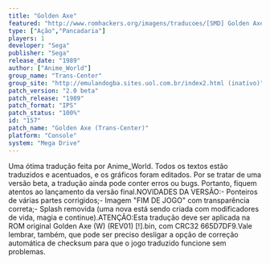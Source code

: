 ```yaml
---
title: "Golden Axe"
featured: "http://www.romhackers.org/imagens/traducoes/[SMD] Golden Axe - Trans-Center - 1.png"
type: ["Ação","Pancadaria"]
players: 1
developer: "Sega"
publisher: "Sega"
release_date: "1989"
author: ["Anime_World"]
group_name: "Trans-Center"
group_site: "http://emulandogba.sites.uol.com.br/index2.html (inativo)"
patch_version: "2.0 beta"
patch_release: "1989"
patch_format: "IPS"
patch_status: "100%"
id: "157"
patch_name: "Golden Axe (Trans-Center)"
platform: "Console"
system: "Mega Drive"
---
```


Uma ótima tradução feita por Anime_World. Todos os textos estão traduzidos e acentuados, e os gráficos foram editados. Por se tratar de uma versão beta, a tradução ainda pode conter erros ou bugs. Portanto, fiquem atentos ao lançamento da versão final.NOVIDADES DA VERSÃO:- Ponteiros de várias partes corrigidos;- Imagem "FIM DE JOGO" com transparência correta;- Splash removida (uma nova está sendo criada com modificadores de vida, magia e continue).ATENÇÃO:Esta tradução deve ser aplicada na ROM original Golden Axe (W) (REV01) [!].bin, com CRC32 665D7DF9.Vale lembrar, também, que pode ser preciso desligar a opção de correção automática de checksum para que o jogo traduzido funcione sem problemas.